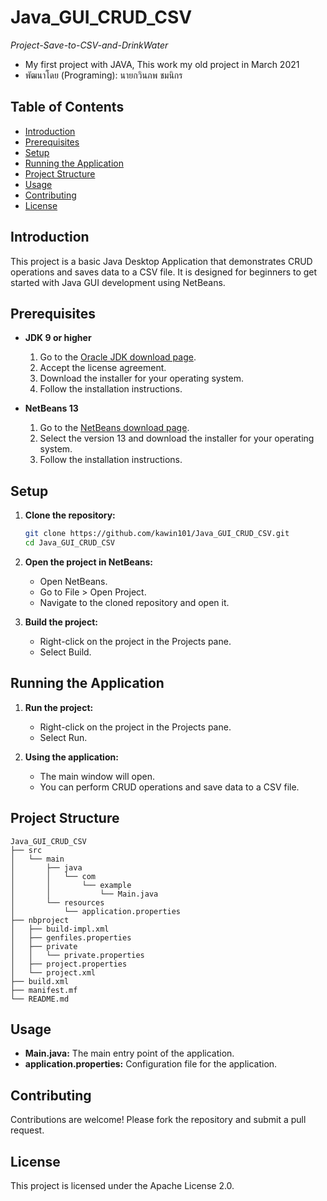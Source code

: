 # Java_GUI_CRUD_CSV

<p><i>Project-Save-to-CSV-and-DrinkWater</i></p>

* My first project with JAVA, This work my old project in March 2021
* พัฒนาโดย (Programing): นายกวินภพ ชมนิกร 

## Table of Contents
- [Introduction](#introduction)
- [Prerequisites](#prerequisites)
- [Setup](#setup)
- [Running the Application](#running-the-application)
- [Project Structure](#project-structure)
- [Usage](#usage)
- [Contributing](#contributing)
- [License](#license)

## Introduction
This project is a basic Java Desktop Application that demonstrates CRUD operations and saves data to a CSV file. It is designed for beginners to get started with Java GUI development using NetBeans.

## Prerequisites
- **JDK 9 or higher**
  1. Go to the [Oracle JDK download page](https://www.oracle.com/java/technologies/javase/javase9-archive-downloads.html).
  2. Accept the license agreement.
  3. Download the installer for your operating system.
  4. Follow the installation instructions.

- **NetBeans 13**
  1. Go to the [NetBeans download page](https://netbeans.apache.org/download/index.html).
  2. Select the version 13 and download the installer for your operating system.
  3. Follow the installation instructions.

## Setup
1. **Clone the repository:**
   ```sh
   git clone https://github.com/kawin101/Java_GUI_CRUD_CSV.git
   cd Java_GUI_CRUD_CSV
   ```

2. **Open the project in NetBeans:**
   - Open NetBeans.
   - Go to File > Open Project.
   - Navigate to the cloned repository and open it.

3. **Build the project:**
   - Right-click on the project in the Projects pane.
   - Select Build.

## Running the Application
1. **Run the project:**
   - Right-click on the project in the Projects pane.
   - Select Run.

2. **Using the application:**
   - The main window will open.
   - You can perform CRUD operations and save data to a CSV file.

## Project Structure
```
Java_GUI_CRUD_CSV
├── src
│   └── main
│       ├── java
│       │   └── com
│       │       └── example
│       │           └── Main.java
│       └── resources
│           └── application.properties
├── nbproject
│   ├── build-impl.xml
│   ├── genfiles.properties
│   ├── private
│   │   └── private.properties
│   ├── project.properties
│   └── project.xml
├── build.xml
├── manifest.mf
└── README.md
```

## Usage
- **Main.java:** The main entry point of the application.
- **application.properties:** Configuration file for the application.

## Contributing
Contributions are welcome! Please fork the repository and submit a pull request.

## License
This project is licensed under the Apache License 2.0.

